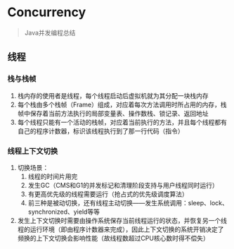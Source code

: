# Concurrency
> Java并发编程总结
## 线程
### 栈与栈帧
1. 栈内存的使用者是线程，每个线程启动后虚拟机就为其分配一块栈内存
2. 每个栈由多个栈帧（Frame）组成，对应着每次方法调用时所占用的内存，栈帧中保存着当前方法执行的局部变量表、操作数栈、锁记录、返回地址
3. 每个线程只能有一个活动的栈帧，对应着当前执行的方法，并且每个线程都有自己的程序计数器，标识该线程执行到了那一行代码（指令）
### 线程上下文切换
1. 切换场景：
    1. 线程的时间片用完
    2. 发生GC（CMS和G1的并发标记和清理阶段支持与用户线程同时运行）
    3. 有更高优先级的线程需要运行（抢占式的优先级调度算法）
    4. 前三种是被动切换，还有线程主动切换——发生系统调用：sleep、lock、synchronized、yield等等
2. 发生上下文切换时需要由操作系统保存当前线程运行的状态，并恢复另一个线程的运行环境（即由程序计数器来完成），因此上下文切换的系统开销决定了频换的上下文切换会影响性能（故线程数超过CPU核心数时得不偿失）

